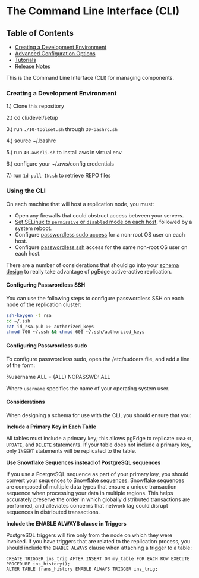 # The Command Line Interface (CLI)

## Table of Contents
- [Creating a Development Environment](README.md#creating-a-development-environment)
- [Advanced Configuration Options](docs/cli_configuration.md)
- [Tutorials](docs/tutorials.md)
- [Release Notes](docs/cli_release_notes.md)

This is the Command Line Interface (CLI) for managing components. 

### Creating a Development Environment

1.) Clone this repository

2.) cd cli/devel/setup

3.) run `./10-toolset.sh` through `30-bashrc.sh`

4.) source ~/.bashrc

5.) run `40-awscli.sh` to install aws in virtual env

6.) configure your ~/.aws/config credentials

7.) run `1d-pull-IN.sh` to retrieve REPO files

### Using the CLI

On each machine that will host a replication node, you must:

* Open any firewalls that could obstruct access between your servers.
* [Set SELinux to `permissive` or `disabled` mode on each host](https://access.redhat.com/documentation/en-us/red_hat_enterprise_linux/8/html/using_selinux/changing-selinux-states-and-modes_using-selinux), followed by a system reboot.
* Configure [passwordless sudo access](#configuring-passwordless-sudo) for a non-root OS user on each host.
* Configure [passwordless ssh](#configuring-passwordless-ssh) access for the same non-root OS user on each host.

There are a number of considerations that should go into your [schema design](https://docs.pgedge.com/platform/prerequisites/configuring) to really take advantage of pgEdge active-active replication.

#### Configuring Passwordless SSH

You can use the following steps to configure passwordless SSH on each node of the replication cluster:

```sh
ssh-keygen -t rsa
cd ~/.ssh
cat id_rsa.pub >> authorized_keys
chmod 700 ~/.ssh && chmod 600 ~/.ssh/authorized_keys
```

#### Configuring Passwordless sudo

To configure passwordless sudo, open the /etc/sudoers file, and add a line of the form:

%username         ALL = (ALL) NOPASSWD: ALL

Where `username` specifies the name of your operating system user.

#### Considerations

When designing a schema for use with the CLI, you should ensure that you:

**Include a Primary Key in Each Table** 

All tables must include a primary key; this allows pgEdge to replicate `INSERT`, `UPDATE`, and `DELETE` statements. If your table does not include a primary key, only `INSERT` statements will be replicated to the table.

**Use Snowflake Sequences instead of PostgreSQL sequences** 

If you use a PostgreSQL sequence as part of your primary key, you should convert your sequences to [Snowflake sequences](https://github.com/pgEdge/snowflake). Snowflake sequences are composed of multiple data types that ensure a unique transaction sequence when processing your data in multiple regions. This helps  accurately preserve the order in which globally distributed transactions are performed, and alleviates concerns that network lag could disrupt sequences in distributed transactions.

**Include the ENABLE ALWAYS clause in Triggers** 

PostgreSQL triggers will fire only from the node on which they were invoked. If you have triggers that are related to the replication process, you should include the `ENABLE ALWAYS` clause when attaching a trigger to a table:

```
CREATE TRIGGER ins_trig AFTER INSERT ON my_table FOR EACH ROW EXECUTE PROCEDURE ins_history();
ALTER TABLE trans_history ENABLE ALWAYS TRIGGER ins_trig;
```
